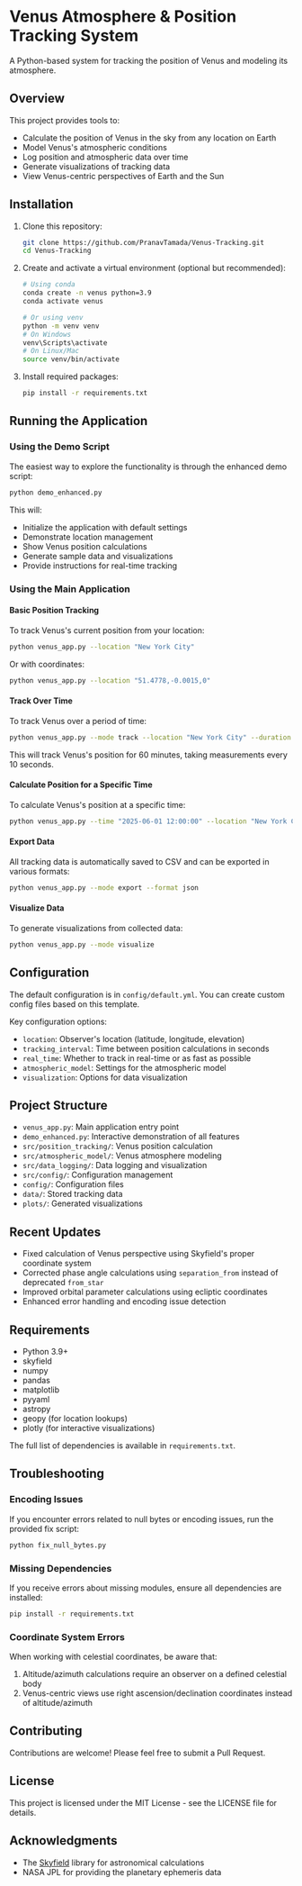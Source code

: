 # Venus Atmosphere & Position Tracking System

A Python-based system for tracking the position of Venus and modeling its atmosphere.

## Overview

This project provides tools to:

- Calculate the position of Venus in the sky from any location on Earth
- Model Venus's atmospheric conditions
- Log position and atmospheric data over time
- Generate visualizations of tracking data
- View Venus-centric perspectives of Earth and the Sun

## Installation

1. Clone this repository:

   ```bash
   git clone https://github.com/PranavTamada/Venus-Tracking.git
   cd Venus-Tracking
   ```

2. Create and activate a virtual environment (optional but recommended):

   ```bash
   # Using conda
   conda create -n venus python=3.9
   conda activate venus
   
   # Or using venv
   python -m venv venv
   # On Windows
   venv\Scripts\activate
   # On Linux/Mac
   source venv/bin/activate
   ```

3. Install required packages:

   ```bash
   pip install -r requirements.txt
   ```

## Running the Application

### Using the Demo Script

The easiest way to explore the functionality is through the enhanced demo script:

```bash
python demo_enhanced.py
```

This will:
- Initialize the application with default settings
- Demonstrate location management
- Show Venus position calculations
- Generate sample data and visualizations
- Provide instructions for real-time tracking

### Using the Main Application

#### Basic Position Tracking

To track Venus's current position from your location:

```bash
python venus_app.py --location "New York City"
```

Or with coordinates:

```bash
python venus_app.py --location "51.4778,-0.0015,0"
```

#### Track Over Time

To track Venus over a period of time:

```bash
python venus_app.py --mode track --location "New York City" --duration 60 --interval 10
```

This will track Venus's position for 60 minutes, taking measurements every 10 seconds.

#### Calculate Position for a Specific Time

To calculate Venus's position at a specific time:

```bash
python venus_app.py --time "2025-06-01 12:00:00" --location "New York City"
```

#### Export Data

All tracking data is automatically saved to CSV and can be exported in various formats:

```bash
python venus_app.py --mode export --format json
```

#### Visualize Data

To generate visualizations from collected data:

```bash
python venus_app.py --mode visualize
```

## Configuration

The default configuration is in `config/default.yml`. You can create custom config files based on this template.

Key configuration options:

- `location`: Observer's location (latitude, longitude, elevation)
- `tracking_interval`: Time between position calculations in seconds
- `real_time`: Whether to track in real-time or as fast as possible
- `atmospheric_model`: Settings for the atmospheric model
- `visualization`: Options for data visualization

## Project Structure

- `venus_app.py`: Main application entry point
- `demo_enhanced.py`: Interactive demonstration of all features
- `src/position_tracking/`: Venus position calculation
- `src/atmospheric_model/`: Venus atmosphere modeling
- `src/data_logging/`: Data logging and visualization
- `src/config/`: Configuration management
- `config/`: Configuration files
- `data/`: Stored tracking data
- `plots/`: Generated visualizations

## Recent Updates

- Fixed calculation of Venus perspective using Skyfield's proper coordinate system
- Corrected phase angle calculations using `separation_from` instead of deprecated `from_star`
- Improved orbital parameter calculations using ecliptic coordinates
- Enhanced error handling and encoding issue detection

## Requirements

- Python 3.9+
- skyfield
- numpy
- pandas
- matplotlib
- pyyaml
- astropy
- geopy (for location lookups)
- plotly (for interactive visualizations)

The full list of dependencies is available in `requirements.txt`.

## Troubleshooting

### Encoding Issues

If you encounter errors related to null bytes or encoding issues, run the provided fix script:

```bash
python fix_null_bytes.py
```

### Missing Dependencies

If you receive errors about missing modules, ensure all dependencies are installed:

```bash
pip install -r requirements.txt
```

### Coordinate System Errors

When working with celestial coordinates, be aware that:

1. Altitude/azimuth calculations require an observer on a defined celestial body
2. Venus-centric views use right ascension/declination coordinates instead of altitude/azimuth

## Contributing

Contributions are welcome! Please feel free to submit a Pull Request.

## License

This project is licensed under the MIT License - see the LICENSE file for details.

## Acknowledgments

- The [Skyfield](https://rhodesmill.org/skyfield/) library for astronomical calculations
- NASA JPL for providing the planetary ephemeris data
